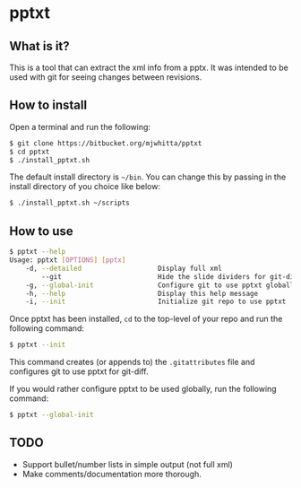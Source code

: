 # pptxt

## What is it?

This is a tool that can extract the xml info from a pptx. It was intended to be used with git for seeing changes between revisions.

## How to install

Open a terminal and run the following:

```bash
$ git clone https://bitbucket.org/mjwhitta/pptxt
$ cd pptxt
$ ./install_pptxt.sh
```

The default install directory is `~/bin`. You can change this by passing in the install directory of you choice like below:

```bash
$ ./install_pptxt.sh ~/scripts
```

## How to use

```bash
$ pptxt --help
Usage: pptxt [OPTIONS] [pptx]
    -d, --detailed                   Display full xml
        --git                        Hide the slide dividers for git-diff
    -g, --global-init                Configure git to use pptxt globally
    -h, --help                       Display this help message
    -i, --init                       Initialize git repo to use pptxt
```

Once pptxt has been installed, `cd` to the top-level of your repo and run the following command:

```bash
$ pptxt --init
```

This command creates (or appends to) the `.gitattributes` file and configures git to use pptxt for git-diff.

If you would rather configure pptxt to be used globally, run the following command:

```bash
$ pptxt --global-init
```

## TODO

 - Support bullet/number lists in simple output (not full xml)
 - Make comments/documentation more thorough.
